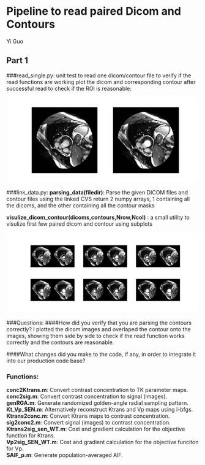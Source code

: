 Pipeline to read paired Dicom and Contours
============================================================
Yi Guo


Part 1
--------------
###read_single.py: 
unit test to read one dicom/contour file to verify if the read functions are working
plot the dicom and corresponding contour after successful read to check if the ROI is reasonable:

![alt text](https://github.com/eagle13gy/dicom_contour/blob/master/single_res.png)

###link_data.py:
**parsing_data(filedir)**:
Parse the given DICOM files and contour files using the linked CVS
return 2 numpy arrays, 1 containing all the dicoms, and the other containing all the contour masks

**visulize_dicom_contour(dicoms,contours,Nrow,Ncol)** : 
a small utility to visulize first few paired dicom and contour using subplots

![alt text](https://github.com/eagle13gy/dicom_contour/blob/master/multi_res.png)

###Questions:
####How did you verify that you are parsing the contours correctly?
I plotted the dicom images and overlaped the contour onto the images, showing them side by side to check if the read function works correctly and the contours are reasonable.

####What changes did you make to the code, if any, in order to integrate it into our production code base? 



### Functions: 
**conc2Ktrans.m**: 
	Convert contrast concentration to TK parameter maps.  
**conc2sig.m**: 
	Convert contrast concentration to signal (images).  
**genRGA.m**: 
	Generate randomized golden-angle radial sampling pattern.  
**Kt_Vp_SEN.m**: 
	Alternatively reconstruct Ktrans and Vp maps using l-bfgs.  
**Ktrans2conc.m**: 
	Convert Ktrans maps to contrast concentration.  
**sig2conc2.m**: 
	Convert signal (images) to contrast concentration.  
**Ktrans2sig_sen_WT.m**: 
	Cost and gradient calculation for the objective function for Ktrans.  
**Vp2sig_SEN_WT.m**: 
	Cost and gradient calculation for the objective funciton for Vp.  
**SAIF_p.m**: 
	Generate population-averaged AIF.  
